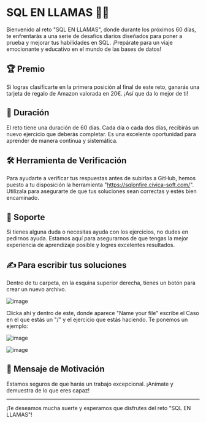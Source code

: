 # SQL EN LLAMAS 🦙🔥

Bienvenido al reto "SQL EN LLAMAS", donde durante los próximos 60 días, te enfrentarás a una serie de desafíos diarios diseñados para poner a prueba y mejorar tus habilidades en SQL. ¡Prepárate para un viaje emocionante y educativo en el mundo de las bases de datos!

## 🏆 Premio

Si logras clasificarte en la primera posición al final de este reto, ganarás una tarjeta de regalo de Amazon valorada en 20€. ¡Así que da lo mejor de ti!

## 📅 Duración

El reto tiene una duración de 60 días. Cada día o cada dos días, recibirás un nuevo ejercicio que deberás completar. Es una excelente oportunidad para aprender de manera continua y sistemática.

## 🛠 Herramienta de Verificación

Para ayudarte a verificar tus respuestas antes de subirlas a GitHub, hemos puesto a tu disposición la herramienta "https://sqlonfire.civica-soft.com/". Utilízala para asegurarte de que tus soluciones sean correctas y estés bien encaminado.

## 🙋 Soporte

Si tienes alguna duda o necesitas ayuda con los ejercicios, no dudes en pedirnos ayuda. Estamos aquí para asegurarnos de que tengas la mejor experiencia de aprendizaje posible y logres excelentes resultados.

## ✍️ Para escribir tus soluciones

Dentro de tu carpeta, en la esquina superior derecha, tienes un botón para crear un nuevo archivo.

![image](https://github.com/mariadomenech/SQLEnLlamas2024_2.0/assets/156344357/22599bd4-08e0-433f-bfd6-0879ddeb4e84)

Clicka ahí y dentro de este, donde aparece "Name your file" escribe el Caso en el que estás un "/" y el ejercicio que estás haciendo. Te ponemos un ejemplo:

![image](https://github.com/mariadomenech/SQLEnLlamas2024_2.0/assets/156344357/5a191898-8bc5-4de1-a155-66149d3e5c98)

![image](https://github.com/mariadomenech/SQLEnLlamas2024_2.0/assets/156344357/0fcb30da-273d-4f38-801a-093cca1c07b7)

## 🌟 Mensaje de Motivación

Estamos seguros de que harás un trabajo excepcional. ¡Anímate y demuestra de lo que eres capaz!

---

¡Te deseamos mucha suerte y esperamos que disfrutes del reto "SQL EN LLAMAS"!
 
